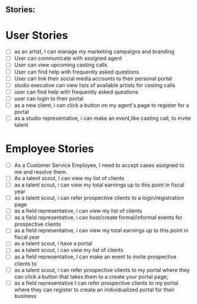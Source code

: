 ## Stories: 

# User Stories
- [ ] as an artist, I can manage my marketing campaigns and branding
- [ ] User can communicate with assigned agent
- [ ] User can view upcoming casting calls 
- [ ] User can find help with frequently asked questions
- [ ] User can link their social media accounts to their personal portal
- [ ] studio executive can view lists of available artists for casting calls
- [ ] user can find help with frequently asked questions
- [ ] user can login to their portal
- [ ] as a new client, i can click a button on my agent's page to register for a portal 
- [ ] as a studio representative, i can make an event,like casting call, to invite talent

# Employee Stories

- [ ] As a Customer Service Employee, I need to accept cases assigned to me and resolve them.
- [ ] As a talent scout, I can view my list of clients
- [ ] as a talent scout, i can view my total earnings up to this point in fiscal year
- [ ] as a talent scout, i can refer prospective clients to a login/registration page
- [ ] as a field representative, i can view my list of clients
- [ ] as a field representative, i can host/create formal/informal events for prospective clients
- [ ] as a field representative, i can view my total earnings up to this point in fiscal year
- [ ] as a talent scout, i have a portal
- [ ] as a talent scout, i can view my list of clients
- [ ] as a field representative, I can make an event to invite prospective clients to
- [ ] as a talent scout, i can refer prospective clients to my portal where they can click
         a button that takes them to a create your portal page;
- [ ] as a field representative I can refer prospective clients to my portal where they can 
          register to create an individualized portal for their business
